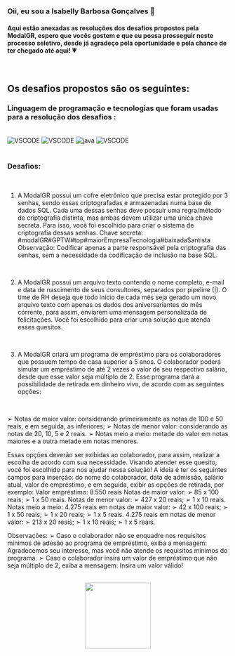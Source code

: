 ### Oii, eu sou a Isabelly Barbosa Gonçalves 👋
#### Aqui estão anexadas as resoluções dos desafios propostos pela ModalGR, espero que vocês gostem e que eu possa prosseguir neste processo seletivo, desde já agradeço pela oportunidade e pela chance de ter chegado até aqui! :heartpulse:
<br>

## Os desafios propostos são os seguintes:

### Linguagem de programação e tecnologias que foram usadas para a resolução dos desafios :
<div style="display: inline_block">
<br/>
  <img alt="VSCODE" src=	"https://img.shields.io/badge/GitHub-100000?style=for-the-badge&logo=github&logoColor=white" align = "center">
  <img alt="VSCODE" src=	"https://img.shields.io/badge/GIT-E44C30?style=for-the-badge&logo=git&logoColor=white" align = "center">
<img alt="java" src="https://img.shields.io/badge/Java-ED8B00?style=for-the-badge&logo=openjdk&logoColor=white" align = "center">
  <img alt="VSCODE" src="https://img.shields.io/badge/Made%20for-VSCode-1f425f.svg" align = "center">
</div>
<br/>

### Desafios:
<br/>

1) A ModalGR possui um cofre eletrônico que precisa estar protegido por 3 senhas, sendo
essas criptografadas e armazenadas numa base de dados SQL. Cada uma dessas senhas deve
possuir uma regra/método de criptografia distinta, mas ambas devem utilizar uma única
chave secreta. Para isso, você foi escolhido para criar o sistema de criptografia dessas senhas.
Chave secreta:
#modalGR#GPTW#top#maiorEmpresaTecnologia#baixadaSantista
Observação: Codificar apenas a parte responsável pela criptografia das senhas, sem a
necessidade da codificação de inclusão na base SQL.
<br>

2) A ModalGR possui um arquivo texto contendo o nome completo, e-mail e data de
nascimento de seus consultores, separados por pipeline (|). O time de RH deseja que todo
início de cada mês seja gerado um novo arquivo texto com apenas os dados dos
aniversariantes do mês corrente, para assim, enviarem uma mensagem personalizada de
felicitações. Você foi escolhido para criar uma solução que atenda esses quesitos.
<br>

3) A ModalGR criará um programa de empréstimo para os colaboradores que possuem tempo
de casa superior a 5 anos. O colaborador poderá simular um empréstimo de até 2 vezes o valor
de seu respectivo salário, desde que esse valor seja múltiplo de 2. Esse programa dará a
possibilidade de retirada em dinheiro vivo, de acordo com as seguintes opções:
<br>

➢ Notas de maior valor: considerando primeiramente as notas de 100 e 50 reais, e em
seguida, as inferiores;
➢ Notas de menor valor: considerando as notas de 20, 10, 5 e 2 reais.
➢ Notas meio a meio: metade do valor em notas maiores e a outra metade em notas
menores.
<br>

Essas opções deverão ser exibidas ao colaborador, para assim, realizar a escolha de acordo com
sua necessidade.
Visando atender esse quesito, você foi escolhido para nos ajudar nessa solução!
A ideia é ter os seguintes campos para inserção: do nome do colaborador, data de admissão,
salário atual, valor de empréstimo, e em seguida, exibir as opções de retirada, por exemplo:
Valor empréstimo: 8.550 reais
Notas de maior valor:
➢ 85 x 100 reais;
➢ 1 x 50 reais.
Notas de menor valor:
➢ 427 x 20 reais;
➢ 1 x 10 reais.
Notas meio a meio:
4.275 reais em notas de maior valor:
➢ 42 x 100 reais;
➢ 1 x 50 reais;
➢ 1 x 20 reais;
➢ 1 x 5 reais.
4.275 reais em notas de menor valor:
➢ 213 x 20 reais;
➢ 1 x 10 reais;
➢ 1 x 5 reais.
<br>

Observações:
➢ Caso o colaborador não se enquadre nos requisitos mínimos de adesão ao programa
de empréstimo, exiba a mensagem: Agradecemos seu interesse, mas você não atende
os requisitos mínimos do programa.
➢ Caso o colaborador insira um valor de empréstimo que não seja múltiplo de 2, exiba a
mensagem: Insira um valor válido!

<br/>
<div align ="center">
<img src="https://modalgr.webcv.com.br/adm/cliente/uploads/hotsite/1546440636.png" align ="center" height="150px"> </div>
